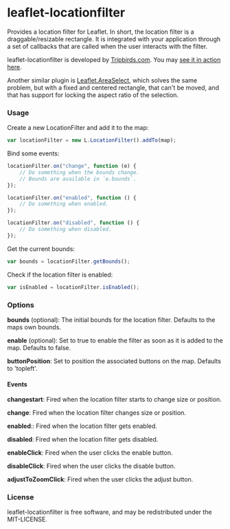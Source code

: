 leaflet-locationfilter
======================

Provides a location filter for Leaflet. In short, the location filter is 
a draggable/resizable rectangle. It is integrated with your application
through a set of callbacks that are called when the user interacts with
the filter. 

leaflet-locationfilter is developed by <a href="http://tripbirds.com">Tripbirds.com</a>.
You may <a href="http://tripbirds.com/hotels/new-york/?bounds=40.721,-73.992,40.75,-73.969">see it in action here</a>.

Another similar plugin is <a href="https://github.com/heyman/leaflet-areaselect/">Leaflet.AreaSelect</a>, 
which solves the same problem, but with a fixed and centered rectangle, that can't be moved, and that has support for locking the aspect ratio of the selection. 


### Usage
Create a new LocationFilter and add it to the map:

```javascript
var locationFilter = new L.LocationFilter().addTo(map);
```

Bind some events:

```javascript
locationFilter.on("change", function (e) {
    // Do something when the bounds change.
    // Bounds are available in `e.bounds`.
});

locationFilter.on("enabled", function () {
    // Do something when enabled.
});

locationFilter.on("disabled", function () {
    // Do something when disabled.
});
```

Get the current bounds:

```javascript
var bounds = locationFilter.getBounds();
```

Check if the location filter is enabled:

```javascript
var isEnabled = locationFilter.isEnabled();
```

### Options
**bounds** (optional): The initial bounds for the location filter. Defaults to the maps own bounds.

**enable** (optional): Set to true to enable the filter as soon as it is added to the map. Defaults to false.

**buttonPosition**: Set to position the associated buttons on the map. Defaults to 'topleft'.

#### Events

**changestart**: Fired when the location filter starts to change size or position.

**change**: Fired when the location filter changes size or position.

**enabled**:: Fired when the location filter gets enabled.

**disabled**: Fired when the location filter gets disabled.

**enableClick**: Fired when the user clicks the enable button.

**disableClick**: Fired when the user clicks the disable button.

**adjustToZoomClick**: Fired when the user clicks the adjust button.

### License
leaflet-locationfilter is free software, and may be redistributed under the MIT-LICENSE.
